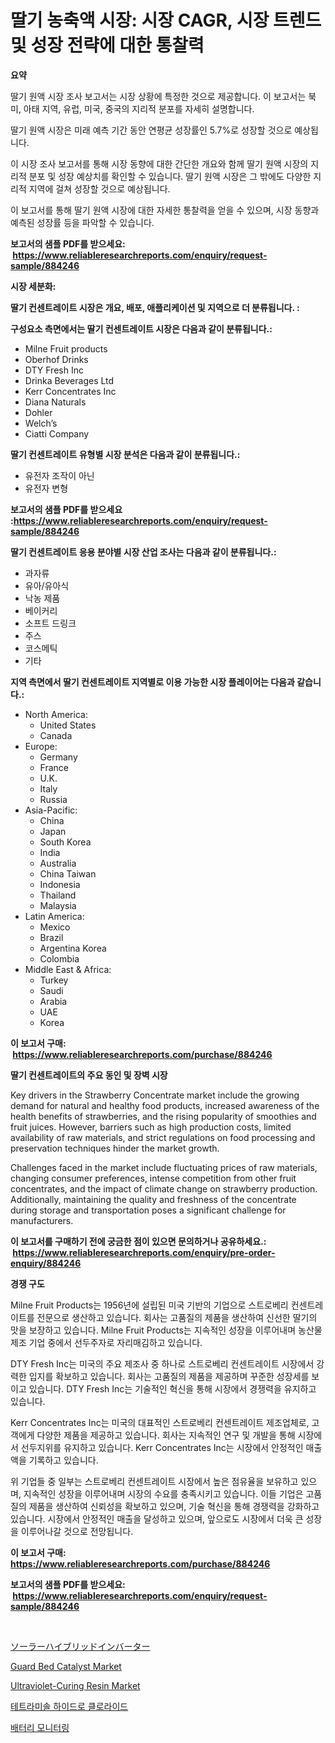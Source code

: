 <p><h1>딸기 농축액 시장: 시장 CAGR, 시장 트렌드 및 성장 전략에 대한 통찰력</h1></p><p><strong>요약</strong></p>
<p><p>딸기 원액 시장 조사 보고서는 시장 상황에 특정한 것으로 제공합니다. 이 보고서는 북미, 아태 지역, 유럽, 미국, 중국의 지리적 분포를 자세히 설명합니다. </p><p>딸기 원액 시장은 미래 예측 기간 동안 연평균 성장률인 5.7%로 성장할 것으로 예상됩니다. </p><p>이 시장 조사 보고서를 통해 시장 동향에 대한 간단한 개요와 함께 딸기 원액 시장의 지리적 분포 및 성장 예상치를 확인할 수 있습니다. 딸기 원액 시장은 그 밖에도 다양한 지리적 지역에 걸쳐 성장할 것으로 예상됩니다. </p><p>이 보고서를 통해 딸기 원액 시장에 대한 자세한 통찰력을 얻을 수 있으며, 시장 동향과 예측된 성장률 등을 파악할 수 있습니다.</p></p>
<p><strong>보고서의 샘플 PDF를 받으세요: &nbsp;<a href="https://www.reliableresearchreports.com/enquiry/request-sample/884246">https://www.reliableresearchreports.com/enquiry/request-sample/884246</a></strong></p>
<p><strong>시장 세분화:</strong></p>
<p><strong> 딸기 컨센트레이트 시장은 개요, 배포, 애플리케이션 및 지역으로 더 분류됩니다. :</strong></p>
<p><strong>구성요소 측면에서는 딸기 컨센트레이트 시장은 다음과 같이 분류됩니다.:</strong></p>
<p><ul><li>Milne Fruit products</li><li>Oberhof Drinks</li><li>DTY Fresh Inc</li><li>Drinka Beverages Ltd</li><li>Kerr Concentrates Inc</li><li>Diana Naturals</li><li>Dohler</li><li>Welch’s</li><li>Ciatti Company</li></ul></p>
<p><strong> 딸기 컨센트레이트 유형별 시장 분석은 다음과 같이 분류됩니다.:</strong></p>
<p><ul><li>유전자 조작이 아닌</li><li>유전자 변형</li></ul></p>
<p><strong>보고서의 샘플 PDF를 받으세요 :<a href="https://www.reliableresearchreports.com/enquiry/request-sample/884246">https://www.reliableresearchreports.com/enquiry/request-sample/884246</a></strong></p>
<p><strong> 딸기 컨센트레이트 응용 분야별 시장 산업 조사는 다음과 같이 분류됩니다.:</strong></p>
<p><ul><li>과자류</li><li>유아/유아식</li><li>낙농 제품</li><li>베이커리</li><li>소프트 드링크</li><li>주스</li><li>코스메틱</li><li>기타</li></ul></p>
<p><strong>지역 측면에서 딸기 컨센트레이트 지역별로 이용 가능한 시장 플레이어는 다음과 같습니다.:</strong></p>
<p><ul>
    <li>
        North America:
        <ul>
            <li>United States</li>
            <li>Canada</li>
        </ul>
    </li>
    <li>
        Europe:
        <ul>
            <li>Germany</li>
            <li>France</li>
            <li>U.K.</li>
            <li>Italy</li>
            <li>Russia</li>
        </ul>
    </li>
    <li>
        Asia-Pacific:
        <ul>
            <li>China</li>
            <li>Japan</li>
            <li>South Korea</li>
            <li>India</li>
            <li>Australia</li>
            <li>China Taiwan</li>
            <li>Indonesia</li>
            <li>Thailand</li>
            <li>Malaysia</li>
        </ul>
    </li>
    <li>
        Latin America:
        <ul>
            <li>Mexico</li>
            <li>Brazil</li>
            <li>Argentina Korea</li>
            <li>Colombia</li>
        </ul>
    </li>
    <li>
        Middle East & Africa:
        <ul>
            <li>Turkey</li>
            <li>Saudi</li>
            <li>Arabia</li>
            <li>UAE</li>
            <li>Korea</li>
        </ul>
    </li>
    </ul></p>
<p><strong>이 보고서 구매: &nbsp;<a href="https://www.reliableresearchreports.com/purchase/884246">https://www.reliableresearchreports.com/purchase/884246</a></strong></p>
<p><strong>딸기 컨센트레이트의 주요 동인 및 장벽 시장</strong></p>
<p><p>Key drivers in the Strawberry Concentrate market include the growing demand for natural and healthy food products, increased awareness of the health benefits of strawberries, and the rising popularity of smoothies and fruit juices. However, barriers such as high production costs, limited availability of raw materials, and strict regulations on food processing and preservation techniques hinder the market growth.</p><p>Challenges faced in the market include fluctuating prices of raw materials, changing consumer preferences, intense competition from other fruit concentrates, and the impact of climate change on strawberry production. Additionally, maintaining the quality and freshness of the concentrate during storage and transportation poses a significant challenge for manufacturers.</p></p>
<p><strong>이 보고서를 구매하기 전에 궁금한 점이 있으면 문의하거나 공유하세요.: &nbsp;<a href="https://www.reliableresearchreports.com/enquiry/pre-order-enquiry/884246">https://www.reliableresearchreports.com/enquiry/pre-order-enquiry/884246</a></strong></p>
<p><strong>경쟁 구도</strong></p>
<p><p>Milne Fruit Products는 1956년에 설립된 미국 기반의 기업으로 스트로베리 컨센트레이트를 전문으로 생산하고 있습니다. 회사는 고품질의 제품을 생산하여 신선한 딸기의 맛을 보장하고 있습니다. Milne Fruit Products는 지속적인 성장을 이루어내며 농산물 제조 기업 중에서 선두주자로 자리매김하고 있습니다.</p><p>DTY Fresh Inc는 미국의 주요 제조사 중 하나로 스트로베리 컨센트레이트 시장에서 강력한 입지를 확보하고 있습니다. 회사는 고품질의 제품을 제공하며 꾸준한 성장세를 보이고 있습니다. DTY Fresh Inc는 기술적인 혁신을 통해 시장에서 경쟁력을 유지하고 있습니다.</p><p>Kerr Concentrates Inc는 미국의 대표적인 스트로베리 컨센트레이트 제조업체로, 고객에게 다양한 제품을 제공하고 있습니다. 회사는 지속적인 연구 및 개발을 통해 시장에서 선두지위를 유지하고 있습니다. Kerr Concentrates Inc는 시장에서 안정적인 매출액을 기록하고 있습니다.</p><p>위 기업들 중 일부는 스트로베리 컨센트레이트 시장에서 높은 점유율을 보유하고 있으며, 지속적인 성장을 이루어내며 시장의 수요를 충족시키고 있습니다. 이들 기업은 고품질의 제품을 생산하여 신뢰성을 확보하고 있으며, 기술 혁신을 통해 경쟁력을 강화하고 있습니다. 시장에서 안정적인 매출을 달성하고 있으며, 앞으로도 시장에서 더욱 큰 성장을 이루어나갈 것으로 전망됩니다.</p></p>
<p><strong>이 보고서 구매: &nbsp; <a href="https://www.reliableresearchreports.com/purchase/884246">https://www.reliableresearchreports.com/purchase/884246</a></strong></p>
<p><strong>보고서의 샘플 PDF를 받으세요: &nbsp;<a href="https://www.reliableresearchreports.com/enquiry/request-sample/884246">https://www.reliableresearchreports.com/enquiry/request-sample/884246</a></strong><strong></strong></p>
<p>&nbsp;</p>
<p><p><a href="https://github.com/oqxogxyvqe90775/Market-Research-Report-List-1/blob/main/33622021615.md">ソーラーハイブリッドインバーター</a></p><p><a href="https://issuu.com/reportprime-2/docs/guard-bed-catalyst-market-size-2030.pptx">Guard Bed Catalyst Market</a></p><p><a href="https://issuu.com/reportprime-2/docs/ultraviolet-curing-resin-market-size-2030.pptx">Ultraviolet-Curing Resin Market</a></p><p><a href="https://github.com/vs019sa3m8x/Market-Research-Report-List-1/blob/main/87975091275.md">테트라미솔 하이드로 클로라이드</a></p><p><a href="https://github.com/lzrvbyqzftro57/Market-Research-Report-List-1/blob/main/95689041274.md">배터리 모니터링</a></p></p>